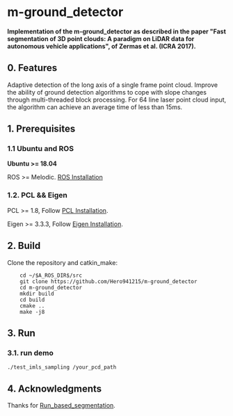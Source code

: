 # m-ground_detector

**Implementation of the m-ground_detector as described in the paper "Fast segmentation of 3D point clouds: A paradigm on LiDAR data for autonomous vehicle applications", of Zermas et al. (ICRA 2017).**

## 0. Features
Adaptive detection of the long axis of a single frame point cloud. Improve the ability of ground detection algorithms to cope with slope changes through multi-threaded block processing. For 64 line laser point cloud input, the algorithm can achieve an average time of less than 15ms.

## 1. Prerequisites
### 1.1 **Ubuntu** and **ROS**
**Ubuntu >= 18.04**

ROS    >= Melodic. [ROS Installation](http://wiki.ros.org/ROS/Installation)

### 1.2. **PCL && Eigen**
PCL    >= 1.8,   Follow [PCL Installation](http://www.pointclouds.org/downloads/linux.html).

Eigen  >= 3.3.3, Follow [Eigen Installation](http://eigen.tuxfamily.org/index.php?title=Main_Page).

## 2. Build

Clone the repository and catkin_make:

```
    cd ~/$A_ROS_DIR$/src
    git clone https://github.com/Hero941215/m-ground_detector
    cd m-ground_detector
    mkdir build
    cd build
    cmake ..
    make -j8
```

## 3. Run
### 3.1. **run demo**

    ./test_imls_sampling /your_pcd_path

## 4. Acknowledgments

Thanks for [Run_based_segmentation](https://github.com/VincentCheungM/Run_based_segmentation).
